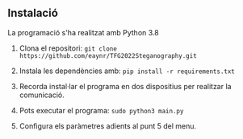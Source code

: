 ## Instalació
La programació s'ha realitzat amb Python 3.8

1. Clona el repositori: ```git clone https://github.com/eaynr/TFG2022Steganography.git``` 

2. Instala les dependències amb: ```pip install -r requirements.txt```

3. Recorda instal·lar el programa en dos dispositius per realitzar la comunicació.

4. Pots executar el programa: ```sudo python3 main.py```

5. Configura els paràmetres adients al punt 5 del menu.
